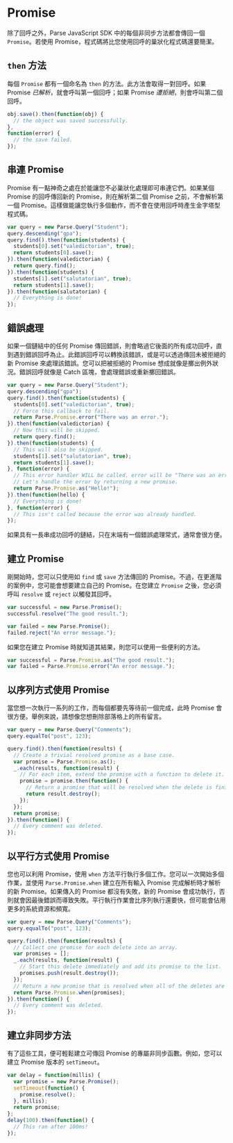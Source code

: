 # Promise

除了回呼之外，Parse JavaScript SDK 中的每個非同步方法都會傳回一個 `Promise`。若使用 Promise，程式碼將比您使用回呼的巢狀化程式碼還要簡潔。

## `then` 方法

每個 `Promise` 都有一個命名為 `then` 的方法。此方法會取得一對回呼。如果 Promise _已解析_，就會呼叫第一個回呼；如果 Promise _遭拒絕_，則會呼叫第二個回呼。

```js
obj.save().then(function(obj) {
  // the object was saved successfully.
},
function(error) {
  // the save failed.
});
```

## 串連 Promise

Promise 有一點神奇之處在於能讓您不必巢狀化處理即可串連它們。如果某個 Promise 的回呼傳回新的 Promise，則在解析第二個 Promise 之前，不會解析第一個 Promise。這樣做能讓您執行多個動作，而不會在使用回呼時產生金字塔型程式碼。

```js
var query = new Parse.Query("Student");
query.descending("gpa");
query.find().then(function(students) {
  students[0].set("valedictorian", true);
  return students[0].save();
}).then(function(valedictorian) {
  return query.find();
}).then(function(students) {
  students[1].set("salutatorian", true);
  return students[1].save();
}).then(function(salutatorian) {
  // Everything is done!
});
```

## 錯誤處理

如果一個鏈結中的任何 Promise 傳回錯誤，則會略過它後面的所有成功回呼，直到遇到錯誤回呼為止。此錯誤回呼可以轉換該錯誤，或是可以透過傳回未被拒絕的新 Promise 來處理該錯誤。您可以把被拒絕的 Promise 想成就像是擲出例外狀況。錯誤回呼就像是 Catch 區塊，會處理錯誤或重新擲回錯誤。

```js
var query = new Parse.Query("Student");
query.descending("gpa");
query.find().then(function(students) {
  students[0].set("valedictorian", true);
  // Force this callback to fail.
  return Parse.Promise.error("There was an error.");
}).then(function(valedictorian) {
  // Now this will be skipped.
  return query.find();
}).then(function(students) {
  // This will also be skipped.
  students[1].set("salutatorian", true);
  return students[1].save();
}, function(error) {
  // This error handler WILL be called. error will be "There was an error.".
  // Let's handle the error by returning a new promise.
  return Parse.Promise.as("Hello!");
}).then(function(hello) {
  // Everything is done!
}, function(error) {
  // This isn't called because the error was already handled.
});
```

如果具有一長串成功回呼的鏈結，只在末端有一個錯誤處理常式，通常會很方便。

## 建立 Promise

剛開始時，您可以只使用如 `find` 或 `save` 方法傳回的 Promise。不過，在更進階的案例中，您可能會想要建立自己的 Promise。在您建立 `Promise` 之後，您必須呼叫 `resolve` 或 `reject` 以觸發其回呼。

```js
var successful = new Parse.Promise();
successful.resolve("The good result.");

var failed = new Parse.Promise();
failed.reject("An error message.");
```

如果您在建立 Promise 時就知道其結果，則您可以使用一些便利的方法。

```js
var successful = Parse.Promise.as("The good result.");
var failed = Parse.Promise.error("An error message.");
```

## 以序列方式使用 Promise

當您想一次執行一系列的工作，而每個都要先等待前一個完成，此時 Promise 會很方便。舉例來說，請想像您想刪除部落格上的所有留言。

```js
var query = new Parse.Query("Comments");
query.equalTo("post", 123);

query.find().then(function(results) {
  // Create a trivial resolved promise as a base case.
  var promise = Parse.Promise.as();
  _.each(results, function(result) {
    // For each item, extend the promise with a function to delete it.
    promise = promise.then(function() {
      // Return a promise that will be resolved when the delete is finished.
      return result.destroy();
    });
  });
  return promise;
}).then(function() {
  // Every comment was deleted.
});
```

## 以平行方式使用 Promise

您也可以利用 Promise，使用 `when` 方法平行執行多個工作。您可以一次開始多個作業，並使用 `Parse.Promise.when` 建立在所有輸入 Promise 完成解析時才解析的新 Promise。如果傳入的 Promise 都沒有失敗，新的 Promise 會成功執行，否則就會因最後錯誤而導致失敗。平行執行作業會比序列執行還要快，但可能會佔用更多的系統資源和頻寬。

```js
var query = new Parse.Query("Comments");
query.equalTo("post", 123);

query.find().then(function(results) {
  // Collect one promise for each delete into an array.
  var promises = [];
  _.each(results, function(result) {
    // Start this delete immediately and add its promise to the list.
    promises.push(result.destroy());
  });
  // Return a new promise that is resolved when all of the deletes are finished.
  return Parse.Promise.when(promises);
}).then(function() {
  // Every comment was deleted.
});
```

## 建立非同步方法

有了這些工具，便可輕鬆建立可傳回 Promise 的專屬非同步函數。例如，您可以建立 Promise 版本的 `setTimeout`。

```js
var delay = function(millis) {
  var promise = new Parse.Promise();
  setTimeout(function() {
    promise.resolve();
  }, millis);
  return promise;
};
delay(100).then(function() {
  // This ran after 100ms!
});
```

